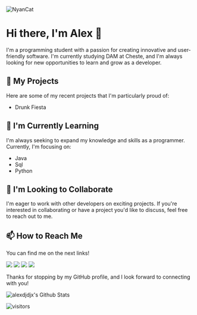 

<img src="https://github.com/anathayna/anathayna/blob/master/assets/nyancat.gif?raw=1" alt="NyanCat">


# Hi there, I'm Alex 👋

I'm a programming student with a passion for creating innovative and user-friendly software. I'm currently studying DAM at Cheste, and I'm always looking for new opportunities to learn and grow as a developer.

## 🔭 My Projects

Here are some of my recent projects that I'm particularly proud of:

- Drunk Fiesta

## 🌱 I'm Currently Learning

I'm always seeking to expand my knowledge and skills as a programmer. Currently, I'm focusing on:

- Java
- Sql
- Python

## 👯 I'm Looking to Collaborate

I'm eager to work with other developers on exciting projects. If you're interested in collaborating or have a project you'd like to discuss, feel free to reach out to me.

## 📫 How to Reach Me

You can find me on the next links!

[<img src="https://img.shields.io/badge/twitter-%231DA1F2.svg?&style=for-the-badge&logo=twitter&logoColor=white" />](https://twitter.com/alexdjdjxd) [<img src="https://img.shields.io/badge/linkedin-%230077B5.svg?&style=for-the-badge&logo=linkedin&logoColor=white" />](https://www.linkedin.com/in/alexdjdjx/) [<img src = "https://img.shields.io/badge/instagram-%23E4405F.svg?&style=for-the-badge&logo=instagram&logoColor=white">](https://www.instagram.com/aavellan2/) [<img src = "https://img.shields.io/badge/facebook-%231877F2.svg?&style=for-the-badge&logo=facebook&logoColor=white">](https://www.facebook.com/pr2tik1)

Thanks for stopping by my GitHub profile, and I look forward to connecting with you!




<img align="center" src="https://github-readme-stats.vercel.app/api?username=alexdjdjx&include_all_commits=true&count_private=true&show_icons=true&line_height=20&title_color=7A7ADB&icon_color=2234AE&text_color=D3D3D3&bg_color=0,000000,130F40" alt="alexdjdjx's Github Stats">



![visitors](https://visitor-badge.glitch.me/badge?page_id=alexdjdjx.alexdjdjx&left_color=green&right_color=red)

